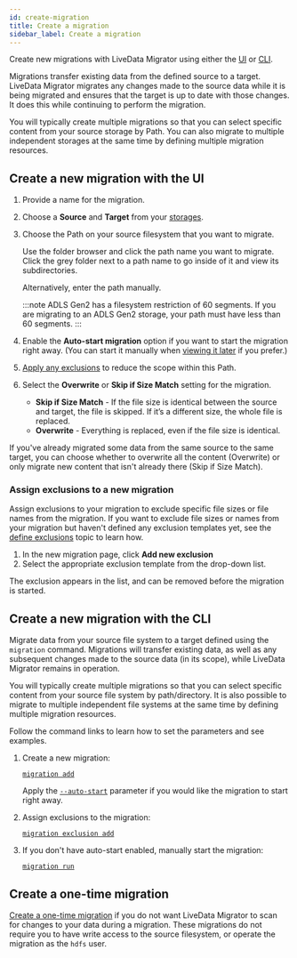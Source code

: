 ```yaml
---
id: create-migration
title: Create a migration
sidebar_label: Create a migration
---
```


Create new migrations with LiveData Migrator using either the [UI](#create-a-new-migration-with-the-ui) or [CLI](#create-a-new-migration-with-the-cli).

Migrations transfer existing data from the defined source to a target. LiveData Migrator migrates any changes made to the source data while it is being migrated and ensures that the target is up to date with those changes. It does this while continuing to perform the migration.

You will typically create multiple migrations so that you can select specific content from your source storage by Path. You can also migrate to multiple independent storages at the same time by defining multiple migration resources.

## Create a new migration with the UI

1. Provide a name for the migration.
1. Choose a **Source** and **Target** from your [storages](./configure-storage.md).
1. Choose the Path on your source filesystem that you want to migrate.

   Use the folder browser and click the path name you want to migrate. Click the grey folder next to a path name to go inside of it and view its subdirectories.

   Alternatively, enter the path manually.

   :::note
   ADLS Gen2 has a filesystem restriction of 60 segments. If you are migrating to an ADLS Gen2 storage, your path must have less than 60 segments.
   :::

1. Enable the **Auto-start migration** option if you want to start the migration right away. (You can start it manually when [viewing it later](./manage-migrations.md#manage-migrations-with-the-ui) if you prefer.)
1. [Apply any exclusions](#assign-exclusions-to-a-new-migration) to reduce the scope within this Path.
1. Select the **Overwrite** or **Skip if Size Match** setting for the migration.  
   * **Skip if Size Match** - If the file size is identical between the source and target, the file is skipped. If it’s a different size, the whole file is replaced.
   * **Overwrite** - Everything is replaced, even if the file size is identical.

If you've already migrated some data from the same source to the same target, you can choose whether to overwrite all the content (Overwrite) or only migrate new content that isn't already there (Skip if Size Match).

### Assign exclusions to a new migration

Assign exclusions to your migration to exclude specific file sizes or file names from the migration. If you want to exclude file sizes or names from your migration but haven't defined any exclusion templates yet, see the [define exclusions](./configure-exclusions.md) topic to learn how.

1. In the new migration page, click **Add new exclusion**
1. Select the appropriate exclusion template from the drop-down list.

The exclusion appears in the list, and can be removed before the migration is started.

## Create a new migration with the CLI

Migrate data from your source file system to a target defined using the `migration` command. Migrations will transfer existing data, as well as any subsequent changes made to the source data (in its scope), while LiveData Migrator remains in operation.

You will typically create multiple migrations so that you can select specific content from your source file system by path/directory. It is also possible to migrate to multiple independent file systems at the same time by defining multiple migration resources.

Follow the command links to learn how to set the parameters and see examples.

1. Create a new migration:

   [`migration add`](./command-reference.md#migration-add)

   Apply the [`--auto-start`](./command-reference.md#optional-parameters-5) parameter if you would like the migration to start right away.

1. Assign exclusions to the migration:

    [`migration exclusion add`](./command-reference.md#migration-exclusion-add)

1. If you don't have auto-start enabled, manually start the migration:

   [`migration run`](./command-reference.md#migration-run)

## Create a one-time migration

[Create a one-time migration](./one-time-migration.md) if you do not want LiveData Migrator to scan for changes to your data during a migration. These migrations do not require you to have write access to the source filesystem, or operate the migration as the `hdfs` user.
